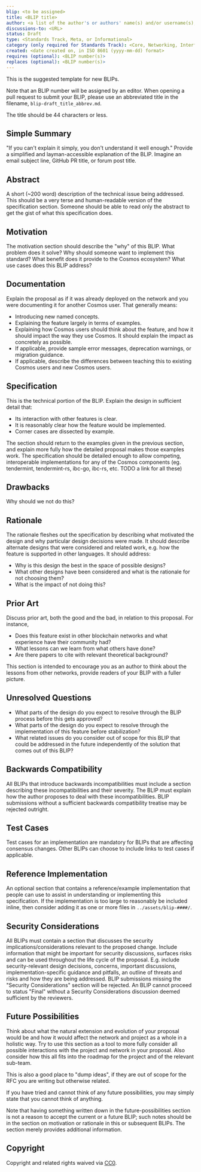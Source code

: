 ```yaml
---
blip: <to be assigned>
title: <BLIP title>
author: <a list of the author's or authors' name(s) and/or username(s), or name(s) and email(s), e.g. (use with the parentheses or triangular brackets) FirstName LastName (@GitHubUsername), FirstName LastName <foo@bar.com>, FirstName (@GitHubUsername) and GitHubUsername (@GitHubUsername)>
discussions-to: <URL>
status: Draft
type: <Standards Track, Meta, or Informational>
category (only required for Standards Track): <Core, Networking, Interface, or ERC>
created: <date created on, in ISO 8601 (yyyy-mm-dd) format>
requires (optional): <BLIP number(s)>
replaces (optional): <BLIP number(s)>
---
```


This is the suggested template for new BLIPs.

Note that an BLIP number will be assigned by an editor. When opening a pull request to submit your BLIP, please use an abbreviated title in the filename, `blip-draft_title_abbrev.md`.

The title should be 44 characters or less.

## Simple Summary

"If you can't explain it simply, you don't understand it well enough." Provide a simplified and layman-accessible explanation of the BLIP. Imagine an email subject line, GitHub PR title, or forum post title.

## Abstract

A short (~200 word) description of the technical issue being addressed. This should be a very terse and human-readable version of the specification section. Someone should be able to read only the abstract to get the gist of what this specification does.

## Motivation

The motivation section should describe the "why" of this BLIP. What problem does it solve? Why should someone want to implement this standard? What benefit does it provide to the Cosmos ecosystem? What use cases does this BLIP address?

## Documentation

Explain the proposal as if it was already deployed on the network and you were documenting it for another Cosmos user. That generally means:

- Introducing new named concepts.
- Explaining the feature largely in terms of examples.
- Explaining how Cosmos users should think about the feature, and how it should impact the way they use Cosmos. It should explain the impact as concretely as possible.
- If applicable, provide sample error messages, deprecation warnings, or migration guidance.
- If applicable, describe the differences between teaching this to existing Cosmos users and new Cosmos users.

## Specification

This is the technical portion of the BLIP. Explain the design in sufficient detail that:

- Its interaction with other features is clear.
- It is reasonably clear how the feature would be implemented.
- Corner cases are dissected by example.

The section should return to the examples given in the previous section,
and explain more fully how the detailed proposal makes those examples work.
The specification should be detailed enough to allow competing, interoperable
implementations for any of the Cosmos components (eg. tendermint, tendermint-rs,
ibc-go, ibc-rs, etc. TODO a link for all these)

## Drawbacks

Why should we not do this?

## Rationale

The rationale fleshes out the specification by describing what motivated the design and why particular design decisions were made. It should describe alternate designs that were considered and related work, e.g. how the feature is supported in other languages. It should address:

- Why is this design the best in the space of possible designs?
- What other designs have been considered and what is the rationale for not choosing them?
- What is the impact of not doing this?

## Prior Art

Discuss prior art, both the good and the bad, in relation to this proposal. For
instance,

- Does this feature exist in other blockchain networks and what experience have their
community had?
- What lessons can we learn from what others have done?
- Are there papers to cite with relevant theoretical background?

This section is intended to encourage you as an author to think about the lessons from other networks, provide readers of your BLIP with a fuller picture.

## Unresolved Questions

- What parts of the design do you expect to resolve through the BLIP process before this gets approved?
- What parts of the design do you expect to resolve through the implementation of this feature before stabilization?
- What related issues do you consider out of scope for this BLIP that could be addressed in the future independently of the solution that comes out of this BLIP?

## Backwards Compatibility

All BLIPs that introduce backwards incompatibilities must include a section describing these incompatibilities and their severity. The BLIP must explain how the author proposes to deal with these incompatibilities. BLIP submissions without a sufficient backwards compatibility treatise may be rejected outright.

## Test Cases

Test cases for an implementation are mandatory for BLIPs that are affecting consensus changes. Other BLIPs can choose to include links to test cases if applicable.

## Reference Implementation

An optional section that contains a reference/example implementation that people can use to assist in understanding or implementing this specification.  If the implementation is too large to reasonably be included inline, then consider adding it as one or more files in `../assets/blip-####/`.

## Security Considerations

All BLIPs must contain a section that discusses the security implications/considerations relevant to the proposed change. Include information that might be important for security discussions, surfaces risks and can be used throughout the life cycle of the proposal. E.g. include security-relevant design decisions, concerns, important discussions, implementation-specific guidance and pitfalls, an outline of threats and risks and how they are being addressed. BLIP submissions missing the "Security Considerations" section will be rejected. An BLIP cannot proceed to status "Final" without a Security Considerations discussion deemed sufficient by the reviewers.

## Future Possibilities

Think about what the natural extension and evolution of your proposal would be and how it would affect the network and project as a whole in a holistic way.
Try to use this section as a tool to more fully consider all possible interactions with the project and network in your proposal.
Also consider how this all fits into the roadmap for the project and of the relevant sub-team.

This is also a good place to "dump ideas", if they are out of scope for the RFC you are writing but otherwise related.

If you have tried and cannot think of any future possibilities, you may simply state that you cannot think of anything.

Note that having something written down in the future-possibilities section is not a reason to accept the current or a future BLIP; such notes should be in the section on motivation or rationale in this or subsequent BLIPs. The section merely provides additional information.

## Copyright

Copyright and related rights waived via [CC0](https://creativecommons.org/publicdomain/zero/1.0/).
